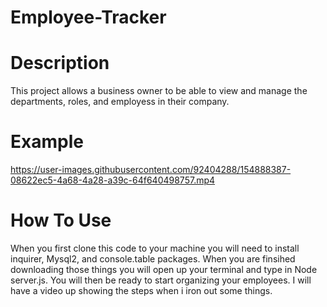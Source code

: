 # Employee-Tracker

# Description
This project allows a business owner to be able to view and manage the departments, roles, and employess in their company.

# Example
https://user-images.githubusercontent.com/92404288/154888387-08622ec5-4a68-4a28-a39c-64f640498757.mp4



# How To Use 
When you first clone this code to your machine you will need to install inquirer, Mysql2, and console.table packages. When you are finsihed downloading those things you will open up your terminal and type in Node server.js. You will then be ready to start organizing your employees. I will have a video up showing the steps when i iron out some things.
